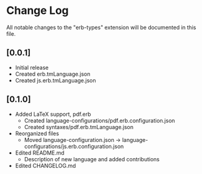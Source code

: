 # Change Log

All notable changes to the "erb-types" extension will be documented in this file.

## [0.0.1]

- Initial release
- Created erb.tmLanguage.json
- Created js.erb.tmLanguage.json

## [0.1.0]

- Added LaTeX support, pdf.erb
    - Created language-configurations/pdf.erb.configuration.json
    - Created syntaxes/pdf.erb.tmLanguage.json
- Reorganized files
    - Moved language-configuration.json -> language-configurations/js.erb.configuration.json
- Edited README.md
    - Description of new language and added contributions
- Edited CHANGELOG.md
